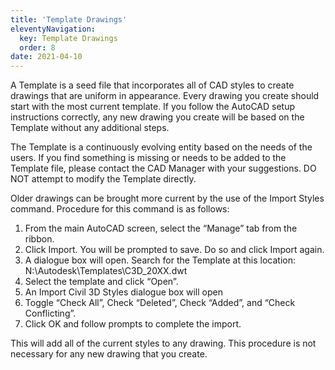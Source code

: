 ```yaml
---
title: 'Template Drawings'
eleventyNavigation:
  key: Template Drawings
  order: 8
date: 2021-04-10
---
```


A Template is a seed file that incorporates all of CAD styles to create drawings that are uniform in appearance. Every drawing you create should start with the most current template. If you follow the AutoCAD setup instructions correctly, any new drawing you create will be based on the Template without any additional steps.

The Template is a continuously evolving entity based on the needs of the users. If you find something is missing or needs to be added to the Template file, please contact the CAD Manager with your suggestions. DO NOT attempt to modify the Template directly.

Older drawings can be brought more current by the use of the Import Styles command. Procedure for this command is as follows:

1. From the main AutoCAD screen, select the “Manage” tab from the ribbon.
2. Click Import. You will be prompted to save. Do so and click Import again.
3. A dialogue box will open. Search for the Template at this location: N:\Autodesk\Templates\C3D_20XX.dwt
4. Select the template and click “Open”.
5. An Import Civil 3D Styles dialogue box will open
6. Toggle “Check All”, Check “Deleted”, Check “Added”, and “Check Conflicting”.
7. Click OK and follow prompts to complete the import.

This will add all of the current styles to any drawing. This procedure is not necessary for any new drawing that you create.
